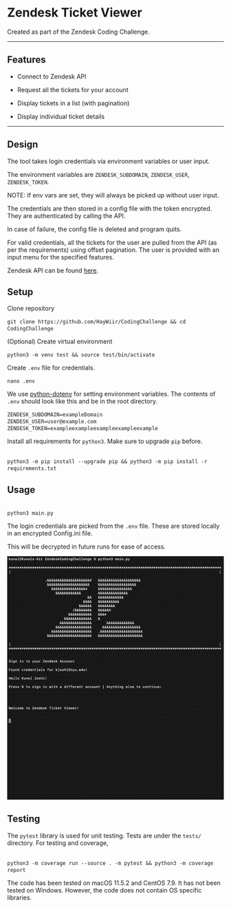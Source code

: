 # Zendesk Ticket Viewer

Created as part of the Zendesk Coding Challenge.

  

---

## Features

- Connect to Zendesk API

- Request all the tickets for your account

- Display tickets in a list (with pagination)

- Display individual ticket details

  

---

## Design

The tool takes login credentials via environment variables or user input.

The environment variables are `ZENDESK_SUBDOMAIN`, `ZENDESK_USER`, `ZENDESK_TOKEN`.

  

NOTE: If env vars are set, they will always be picked up without user input.

  

The credentials are then stored in a config file with the token encrypted. They are authenticated by calling the API.

In case of failure, the config file is deleted and program quits.

  

For valid credentials, all the tickets for the user are pulled from the API (as per the requirements) using offset pagination. The user is provided with an input menu for the specified features.

  

Zendesk API can be found [here](https://developer.zendesk.com/api-reference).

  

## Setup

Clone repository
```console
git clone https://github.com/HayWiir/CodingChallenge && cd CodingChallenge
```
(Optional) Create virtual environment
```console
python3 -m venv test && source test/bin/activate
```

Create `.env` file for credentials.
```console
nano .env
```
We use [python-dotenv](https://pypi.org/project/python-dotenv/) for setting environment variables. The contents of `.env` should look like this and be in the root directory.
```console
ZENDESK_SUBDOMAIN=exampleDomain
ZENDESK_USER=user@example.com
ZENDESK_TOKEN=exampleexampleexampleexampleexample
```

Install all requirements for `python3`. Make sure to upgrade `pip` before.

```console

python3 -m pip install --upgrade pip && python3 -m pip install -r requirements.txt

```

  

## Usage

```console

python3 main.py

```

The login credentials are picked from the `.env` file. These are stored locally in an encrypted Config.ini file.

This will be decrypted in future runs for ease of access.

  

![Alt Text](media/demo.gif)

  

## Testing

The `pytest` library is used for unit testing. Tests are under the `tests/` directory. For testing and coverage,

```console

python3 -m coverage run --source . -m pytest && python3 -m coverage report

```

The code has been tested on macOS 11.5.2 and CentOS 7.9. It has not been tested on Windows. However, the code does not contain OS specific libraries.

